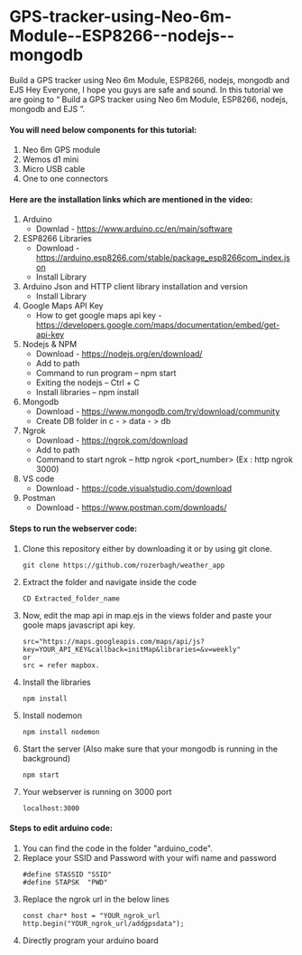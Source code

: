 # GPS-tracker-using-Neo-6m-Module--ESP8266--nodejs--mongodb
Build a GPS tracker using Neo 6m Module, ESP8266, nodejs, mongodb and EJS 
Hey Everyone, I hope you guys are safe and sound. In this tutorial we are going to “ Build a GPS tracker using Neo 6m Module, ESP8266, nodejs, mongodb and EJS ”.

#### You will need below components for this tutorial:
1.	Neo 6m GPS module
2.	Wemos d1 mini
3.	Micro USB cable
4.	One to one connectors

#### Here are the installation links which are mentioned in the video:
1.  Arduino
    * Downlad - https://www.arduino.cc/en/main/software
2.	ESP8266 Libraries
    * Download - https://arduino.esp8266.com/stable/package_esp8266com_index.json
    * Install Library
3.	Arduino Json and HTTP client library installation and version
    * Install Library
4.	Google Maps API Key
    * How to get google maps api key - https://developers.google.com/maps/documentation/embed/get-api-key
5.	Nodejs & NPM
    * Download - https://nodejs.org/en/download/
    * Add to path
    * Command to run program – npm start
    * Exiting the nodejs – Ctrl + C
    * Install libraries – npm install
6.	Mongodb
    * Download - https://www.mongodb.com/try/download/community
    * Create DB folder in c - > data - > db
7.	Ngrok 
    * Download - https://ngrok.com/download
    * Add to path
    * Command to start ngrok – http ngrok <port_number> (Ex : http ngrok 3000)
8.	VS code
    * Download - https://code.visualstudio.com/download
9.	Postman
    * Download - https://www.postman.com/downloads/


####  Steps to run the webserver code:
1.  Clone this repository either by downloading it or by using git clone.
    ```
    git clone https://github.com/rozerbagh/weather_app
    ```
2.  Extract the folder and navigate inside the code
    ```
    CD Extracted_folder_name 
    ```
3.  Now, edit the map api in map.ejs in the views folder and paste your goole maps javascript api key.
    ```
    src="https://maps.googleapis.com/maps/api/js?key=YOUR_API_KEY&callback=initMap&libraries=&v=weekly"
    or
    src = refer mapbox.
    ```
4. Install the libraries
    ```
    npm install 
    ```
5. Install nodemon
    ```
    npm install nodemon
    ```
6. Start the server (Also make sure that your mongodb is running in the background)
    ```
    npm start
    ```
7. Your webserver is running on 3000 port
    ```
    localhost:3000
    ```
    

####  Steps to edit arduino code:
1.  You can find the code in the folder "arduino_code".
2.  Replace your SSID and Password with your wifi name and password
    ```
    #define STASSID "SSID"
    #define STAPSK  "PWD"
    ```
3.  Replace the ngrok url in the below lines
    ```
    const char* host = "YOUR_ngrok_url
    http.begin("YOUR_ngrok_url/addgpsdata");
    ```
4. Directly program your arduino board

